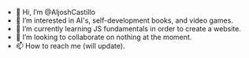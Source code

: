 - 👋 Hi, I’m @AljoshCastillo
- 👀 I’m interested in AI's, self-development books, and video games.
- 🌱 I’m currently learning JS fundamentals in order to create a website.
- 💞️ I’m looking to collaborate on nothing at the moment.
- 📫 How to reach me (will update).

<!---
AljoshCastillo/AljoshCastillo is a ✨ special ✨ repository because its `README.md` (this file) appears on your GitHub profile.
You can click the Preview link to take a look at your changes.
--->
